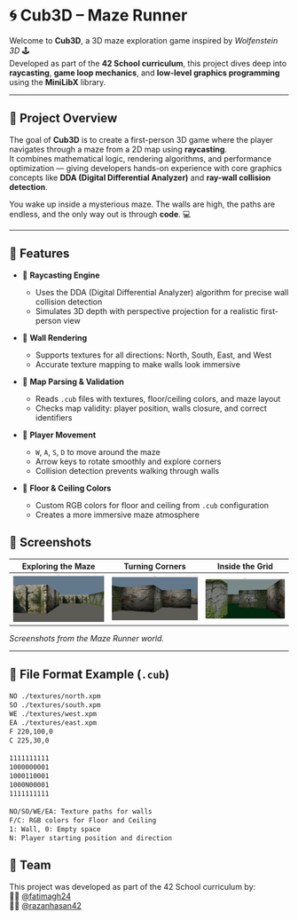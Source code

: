 # 🌀 Cub3D – Maze Runner

Welcome to **Cub3D**, a 3D maze exploration game inspired by *Wolfenstein 3D* 🕹️  
Developed as part of the **42 School curriculum**, this project dives deep into **raycasting**, **game loop mechanics**, and **low-level graphics programming** using the **MiniLibX** library.

---

## 🌟 Project Overview

The goal of **Cub3D** is to create a first-person 3D game where the player navigates through a maze from a 2D map using **raycasting**.  
It combines mathematical logic, rendering algorithms, and performance optimization — giving developers hands-on experience with core graphics concepts like **DDA (Digital Differential Analyzer)** and **ray-wall collision detection**.

You wake up inside a mysterious maze. The walls are high, the paths are endless, and the only way out is through **code**. 💻

---

## 🚀 Features

- 🔭 **Raycasting Engine**
  - Uses the DDA (Digital Differential Analyzer) algorithm for precise wall collision detection
  - Simulates 3D depth with perspective projection for a realistic first-person view

- 🧱 **Wall Rendering**
  - Supports textures for all directions: North, South, East, and West
  - Accurate texture mapping to make walls look immersive

- 📜 **Map Parsing & Validation**
  - Reads `.cub` files with textures, floor/ceiling colors, and maze layout
  - Checks map validity: player position, walls closure, and correct identifiers

- 👤 **Player Movement**
  - `W`, `A`, `S`, `D` to move around the maze
  - Arrow keys to rotate smoothly and explore corners
  - Collision detection prevents walking through walls

- 🎨 **Floor & Ceiling Colors**
  - Custom RGB colors for floor and ceiling from `.cub` configuration
  - Creates a more immersive maze atmosphere

## 🌌 Screenshots

| Exploring the Maze | Turning Corners | Inside the Grid |
|:------------------:|:----------------:|:----------------:|
| ![Gameplay Screenshot](images/game1.png) | ![Gameplay Screenshot 2](images/game2.png) | ![Gameplay Screenshot 3](images/game3.png) |

*Screenshots from the Maze Runner world.*

---

## 🧾 File Format Example (`.cub`)
```cub
NO ./textures/north.xpm
SO ./textures/south.xpm
WE ./textures/west.xpm
EA ./textures/east.xpm
F 220,100,0
C 225,30,0

1111111111
1000000001
1000110001
1000N00001
1111111111

NO/SO/WE/EA: Texture paths for walls
F/C: RGB colors for Floor and Ceiling
1: Wall, 0: Empty space
N: Player starting position and direction
```

## 👥 Team
This project was developed as part of the 42 School curriculum by:  
👩‍💻 [@fatimagh24](https://github.com/fatimagh24)  
👩‍💻 [@razanhasan42](https://github.com/razanhasan42)
